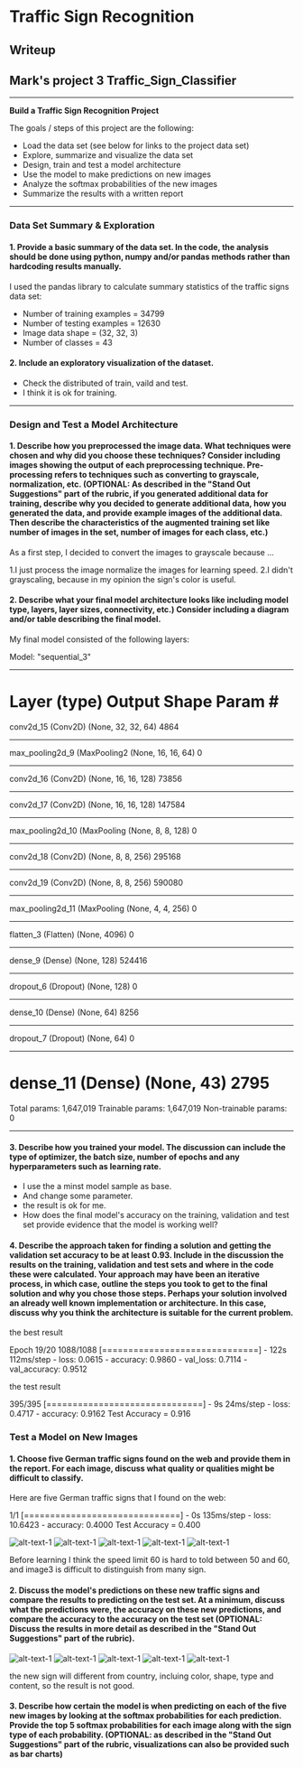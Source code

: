 # **Traffic Sign Recognition** 

## Writeup

## Mark's project 3 Traffic_Sign_Classifier
---

**Build a Traffic Sign Recognition Project**

The goals / steps of this project are the following:
* Load the data set (see below for links to the project data set)
* Explore, summarize and visualize the data set
* Design, train and test a model architecture
* Use the model to make predictions on new images
* Analyze the softmax probabilities of the new images
* Summarize the results with a written report

---

### Data Set Summary & Exploration

#### 1. Provide a basic summary of the data set. In the code, the analysis should be done using python, numpy and/or pandas methods rather than hardcoding results manually.

I used the pandas library to calculate summary statistics of the traffic
signs data set:


* Number of training examples = 34799
* Number of testing examples = 12630
* Image data shape = (32, 32, 3)
* Number of classes = 43

#### 2. Include an exploratory visualization of the dataset.


* Check the distributed of train, vaild and test. 
* I think it is ok for training.



---

### Design and Test a Model Architecture

#### 1. Describe how you preprocessed the image data. What techniques were chosen and why did you choose these techniques? Consider including images showing the output of each preprocessing technique. Pre-processing refers to techniques such as converting to grayscale, normalization, etc. (OPTIONAL: As described in the "Stand Out Suggestions" part of the rubric, if you generated additional data for training, describe why you decided to generate additional data, how you generated the data, and provide example images of the additional data. Then describe the characteristics of the augmented training set like number of images in the set, number of images for each class, etc.)

As a first step, I decided to convert the images to grayscale because ...

1.I just process the image normalize the images for learning speed.
2.I didn't grayscaling, because in my opinion the sign's color is useful.


#### 2. Describe what your final model architecture looks like including model type, layers, layer sizes, connectivity, etc.) Consider including a diagram and/or table describing the final model.

My final model consisted of the following layers:

Model: "sequential_3"
_________________________________________________________________
Layer (type)                 Output Shape              Param #   
=================================================================
conv2d_15 (Conv2D)           (None, 32, 32, 64)        4864      
_________________________________________________________________
max_pooling2d_9 (MaxPooling2 (None, 16, 16, 64)        0         
_________________________________________________________________
conv2d_16 (Conv2D)           (None, 16, 16, 128)       73856     
_________________________________________________________________
conv2d_17 (Conv2D)           (None, 16, 16, 128)       147584    
_________________________________________________________________
max_pooling2d_10 (MaxPooling (None, 8, 8, 128)         0         
_________________________________________________________________
conv2d_18 (Conv2D)           (None, 8, 8, 256)         295168    
_________________________________________________________________
conv2d_19 (Conv2D)           (None, 8, 8, 256)         590080    
_________________________________________________________________
max_pooling2d_11 (MaxPooling (None, 4, 4, 256)         0         
_________________________________________________________________
flatten_3 (Flatten)          (None, 4096)              0         
_________________________________________________________________
dense_9 (Dense)              (None, 128)               524416    
_________________________________________________________________
dropout_6 (Dropout)          (None, 128)               0         
_________________________________________________________________
dense_10 (Dense)             (None, 64)                8256      
_________________________________________________________________
dropout_7 (Dropout)          (None, 64)                0         
_________________________________________________________________
dense_11 (Dense)             (None, 43)                2795      
=================================================================
Total params: 1,647,019
Trainable params: 1,647,019
Non-trainable params: 0
_________________________________________________________________


#### 3. Describe how you trained your model. The discussion can include the type of optimizer, the batch size, number of epochs and any hyperparameters such as learning rate.

* I use the a minst model sample as base.
* And change some parameter. 
* the result is ok for me.
* How does the final model's accuracy on the training, validation and test set provide evidence that the model is working well?
 


#### 4. Describe the approach taken for finding a solution and getting the validation set accuracy to be at least 0.93. Include in the discussion the results on the training, validation and test sets and where in the code these were calculated. Your approach may have been an iterative process, in which case, outline the steps you took to get to the final solution and why you chose those steps. Perhaps your solution involved an already well known implementation or architecture. In this case, discuss why you think the architecture is suitable for the current problem.


the best result

Epoch 19/20
1088/1088 [==============================] - 122s 112ms/step - loss: 0.0615 - accuracy: 0.9860 - val_loss: 0.7114 - val_accuracy: 0.9512

the test result

395/395 [==============================] - 9s 24ms/step - loss: 0.4717 - accuracy: 0.9162 Test Accuracy = 0.916


### Test a Model on New Images

#### 1. Choose five German traffic signs found on the web and provide them in the report. For each image, discuss what quality or qualities might be difficult to classify.

Here are five German traffic signs that I found on the web:

1/1 [==============================] - 0s 135ms/step - loss: 10.6423 - accuracy: 0.4000  Test Accuracy = 0.400

![alt-text-1](out_sign/images_1.png "images_1")
![alt-text-1](out_sign/images_2.png "images_2")
![alt-text-1](out_sign/images_3.png "images_3")
![alt-text-1](out_sign/images_4.png "images_4")
![alt-text-1](out_sign/images_5.png "images_5")

Before learning I think the speed limit 60 is hard to told between 50 and 60, and image3 is difficult to distinguish from many sign.


#### 2. Discuss the model's predictions on these new traffic signs and compare the results to predicting on the test set. At a minimum, discuss what the predictions were, the accuracy on these new predictions, and compare the accuracy to the accuracy on the test set (OPTIONAL: Discuss the results in more detail as described in the "Stand Out Suggestions" part of the rubric).

![alt-text-1](readme/image1_result.png "images_1")
![alt-text-1](readme/image2_result.png "images_2")
![alt-text-1](readme/image3_result.png "images_3")
![alt-text-1](readme/image4_result.png "images_4")
![alt-text-1](readme/image5_result.png "images_5")

the new sign will different from country, incluing color, shape, type and content, so the result is not good.


#### 3. Describe how certain the model is when predicting on each of the five new images by looking at the softmax probabilities for each prediction. Provide the top 5 softmax probabilities for each image along with the sign type of each probability. (OPTIONAL: as described in the "Stand Out Suggestions" part of the rubric, visualizations can also be provided such as bar charts)





